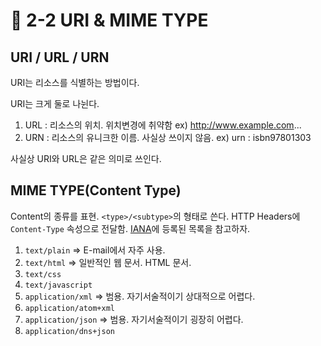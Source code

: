 # 🔸 2-2 URI & MIME TYPE

## URI / URL / URN

URI는 리소스를 식별하는 방법이다.

URI는 크게 둘로 나뉜다.

1. URL : 리소스의 위치. 위치변경에 취약함 ex) http://www.example.com...
2. URN : 리소스의 유니크한 이름. 사실상 쓰이지 않음. ex) urn : isbn97801303

사실상 URI와 URL은 같은 의미로 쓰인다.

## MIME TYPE(Content Type)

Content의 종류를 표현. `<type>/<subtype>`의 형태로 쓴다. HTTP Headers에 `Content-Type` 속성으로 전달함. [IANA](https://www.iana.org/assignments/media-types/media-types.xhtml)에 등록된 목록을 참고하자.

1. `text/plain` ⇒ E-mail에서 자주 사용.
2. `text/html` ⇒ 일반적인 웹 문서. HTML 문서.
3. `text/css`
4. `text/javascript`
5. `application/xml` ⇒ 범용. 자기서술적이기 상대적으로 어렵다.
6. `application/atom+xml`
7. `application/json` ⇒ 범용. 자기서술적이기 굉장히 어렵다.
8. `application/dns+json`

